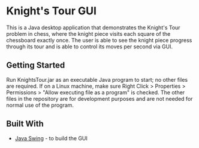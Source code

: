 # Knight's Tour GUI

This is a Java desktop application that demonstrates the Knight's Tour problem in chess, where the knight piece visits each square of the chessboard exactly once. The user is able to see the knight piece progress through its tour and is able to control its moves per second via GUI.

## Getting Started

Run KnightsTour.jar as an executable Java program to start; no other files are required. If on a Linux machine, make sure Right Click > Properties > Permissions > "Allow executing file as a program" is checked. The other files in the repository are for development purposes and are not needed for normal use of the program.

## Built With

* [Java Swing](https://docs.oracle.com/javase/8/docs/technotes/guides/swing/) - to build the GUI
